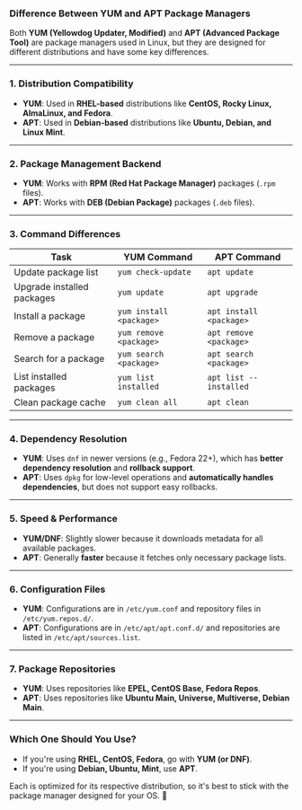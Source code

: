 ### **Difference Between YUM and APT Package Managers**

Both **YUM (Yellowdog Updater, Modified)** and **APT (Advanced Package Tool)** are package managers used in Linux, but they are designed for different distributions and have some key differences.

---

### **1. Distribution Compatibility**

- **YUM**: Used in **RHEL-based** distributions like **CentOS, Rocky Linux, AlmaLinux, and Fedora**.
- **APT**: Used in **Debian-based** distributions like **Ubuntu, Debian, and Linux Mint**.

---

### **2. Package Management Backend**

- **YUM**: Works with **RPM (Red Hat Package Manager)** packages (`.rpm` files).
- **APT**: Works with **DEB (Debian Package)** packages (`.deb` files).

---

### **3. Command Differences**

| Task                       | YUM Command             | APT Command             |
| -------------------------- | ----------------------- | ----------------------- |
| Update package list        | `yum check-update`      | `apt update`            |
| Upgrade installed packages | `yum update`            | `apt upgrade`           |
| Install a package          | `yum install <package>` | `apt install <package>` |
| Remove a package           | `yum remove <package>`  | `apt remove <package>`  |
| Search for a package       | `yum search <package>`  | `apt search <package>`  |
| List installed packages    | `yum list installed`    | `apt list --installed`  |
| Clean package cache        | `yum clean all`         | `apt clean`             |

---

### **4. Dependency Resolution**

- **YUM**: Uses `dnf` in newer versions (e.g., Fedora 22+), which has **better dependency resolution** and **rollback support**.
- **APT**: Uses `dpkg` for low-level operations and **automatically handles dependencies**, but does not support easy rollbacks.

---

### **5. Speed & Performance**

- **YUM/DNF**: Slightly slower because it downloads metadata for all available packages.
- **APT**: Generally **faster** because it fetches only necessary package lists.

---

### **6. Configuration Files**

- **YUM**: Configurations are in `/etc/yum.conf` and repository files in `/etc/yum.repos.d/`.
- **APT**: Configurations are in `/etc/apt/apt.conf.d/` and repositories are listed in `/etc/apt/sources.list`.

---

### **7. Package Repositories**

- **YUM**: Uses repositories like **EPEL, CentOS Base, Fedora Repos**.
- **APT**: Uses repositories like **Ubuntu Main, Universe, Multiverse, Debian Main**.

---

### **Which One Should You Use?**

- If you're using **RHEL, CentOS, Fedora**, go with **YUM (or DNF)**.
- If you're using **Debian, Ubuntu, Mint**, use **APT**.

Each is optimized for its respective distribution, so it's best to stick with the package manager designed for your OS. 🚀